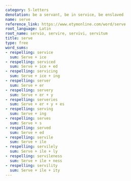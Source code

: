 ```yaml
---
category: 5-letters
denotation: be a servant, be in service, be enslaved
name: serve
reference_link: https://www.etymonline.com/word/serve
root_language: Latin
root_name: servio, servire, servivi, servitum
title: serve
type: free
word_sums:
- respelling: service
  sum: Serve + ice
- respelling: serviced
  sum: Serve + ice + ed
- respelling: servicing
  sum: Serve + ice + ing
- respelling: server
  sum: Serve + er
- respelling: servery
  sum: Serve + er + y
- respelling: serveries
  sum: Serve + er + y + es
- respelling: serving
  sum: Serve + ing
- respelling: serves
  sum: Serve + s
- respelling: served
  sum: Serve + ed
- respelling: servile
  sum: Serve + ile
- respelling: servilely
  sum: Serve + ile + ly
- respelling: servileness
  sum: Serve + ile + ness
- respelling: servility
  sum: Serve + ile + ity
---
```

